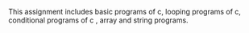 This assignment includes basic programs of c,
looping programs of c,
conditional programs of c ,
array and string programs. 
